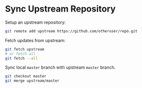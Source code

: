# Sync Upstream Repository

Setup an upstream repository:

```bash
git remote add upstream https://github.com/otheruser/repo.git
```

Fetch updates from upstream:

```bash
git fetch upstream
# or fetch all
git fetch --all
```

Sync local `master` branch with upstream `master` branch.

```bash
git checkout master
git merge upstream/master
```
